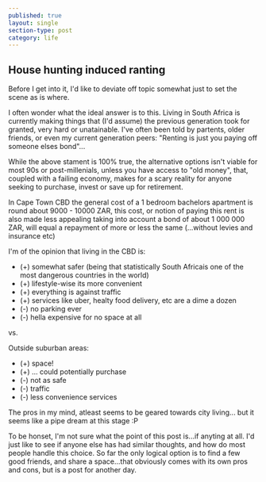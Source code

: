 ```yaml
---
published: true
layout: single
section-type: post
category: life
---
```

## House hunting induced ranting

Before I get into it, I'd like to deviate off topic somewhat just to set the scene as is where.

I often wonder what the ideal answer is to this. Living in South Africa is currently making things that (I'd assume) the previous generation took for granted, very hard or unatainable. I've often been told by partents, older friends, or even my current generation peers: "Renting is just you paying off someone elses bond"...

While the above stament is 100% true, the alternative options isn't viable for most 90s or post-millenials, unless you have access to "old money", that, coupled with a failing economy, makes for a scary reality for anyone seeking to purchase, invest or save up for retirement.

In Cape Town CBD the general cost of a 1 bedroom bachelors apartment is round about 9000 - 10000 ZAR, this cost, or notion of paying this rent is also made less appealing taking into account a bond of about 1 000 000 ZAR, will equal a repayment of more or less the same (...without levies and insurance etc)

I'm of the opinion that living in the CBD is:

- (+) somewhat safer (being that statistically South Africais one of the most dangerous countries in the world)
- (+) lifestyle-wise its more convenient
- (+) everything is against traffic
- (+) services like uber, healty food delivery, etc are a dime a dozen
- (-) no parking ever
- (-) hella expensive for no space at all

vs.

Outside suburban areas:

- (+) space!
- (+) ... could potentially purchase
- (-) not as safe
- (-) traffic
- (-) less convenience services

The pros in my mind, atleast seems to be geared towards city living... but it seems like a pipe dream at this stage :P

To be honset, I'm not sure what the point of this post is...if anyting at all. I'd just like to see if anyone else has had similar thoughts, and how do most people handle this choice. So far the only logical option is to find a few good friends, and share a space...that obviously comes with its own pros and cons, but is a post for another day.